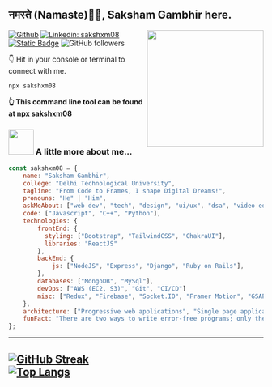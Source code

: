 <h2>नमस्ते (Namaste)🙏🏻, Saksham Gambhir here.</h2>
<img align='right' src="https://media.giphy.com/media/M9gbBd9nbDrOTu1Mqx/giphy.gif" width="230">

[![Github](https://img.shields.io/badge/-sakshxm08-green?color=2b3137&style=for-the-badge&logo=Github&logoColor=white&link=https://www.github.com/sakshxm08/)](https://www.github.com/sakshxm08/)
[![Linkedin: sakshxm08](https://img.shields.io/badge/-sakshxm08-blue?style=for-the-badge&logo=Linkedin&logoColor=white&link=https://www.linkedin.com/in/sakshxm08/)](https://www.linkedin.com/in/sakshxm08/)
<br>
[![Static Badge](https://img.shields.io/badge/website-black?style=for-the-badge&logo=googlechrome&logoColor=%23fff&color=%23DD5144&link=https://sakshxm08.in/)](https://sakshxm08.in/)
![GitHub followers](https://img.shields.io/github/followers/sakshxm08?label=followers&style=for-the-badge&logo=Github&logoColor=%23ffffff&labelColor=%232b3137&color=blue)


👇 Hit in your console or terminal to connect with me.

```bash
npx sakshxm08
```
**👆 This command line tool can be found at [npx sakshxm08](https://github.com/sakshxm08/npx_card)**

### <img src="https://media.giphy.com/media/VgCDAzcKvsR6OM0uWg/giphy.gif" width="50"> A little more about me...  

```javascript
const sakshxm08 = {
    name: "Saksham Gambhir",
    college: "Delhi Technological University",
    tagline: "From Code to Frames, I shape Digital Dreams!",
    pronouns: "He" | "Him",
    askMeAbout: ["web dev", "tech", "design", "ui/ux", "dsa", "video editing"],
    code: ["Javascript", "C++", "Python"],
    technologies: {
        frontEnd: {
          styling: ["Bootstrap", "TailwindCSS", "ChakraUI"],
          libraries: "ReactJS"
        },
        backEnd: {
            js: ["NodeJS", "Express", "Django", "Ruby on Rails"],
        },
        databases: ["MongoDB", "MySql"],
        devOps: ["AWS (EC2, S3)", "Git", "CI/CD"]
        misc: ["Redux", "Firebase", "Socket.IO", "Framer Motion", "GSAP", "RESTful APIs"]
    },
    architecture: ["Progressive web applications", "Single page applications"],
    funFact: "There are two ways to write error-free programs; only the third one works"
};
```

---
[![GitHub Streak](https://github-readme-streak-stats.herokuapp.com?user=sakshxm08&hide_border=true&border_radius=4&card_width=500)](https://git.io/streak-stats)
<br>
[![Top Langs](https://github-readme-stats.vercel.app/api/top-langs/?username=sakshxm08)](https://github.com/sakshxm08/github-readme-stats)
---

